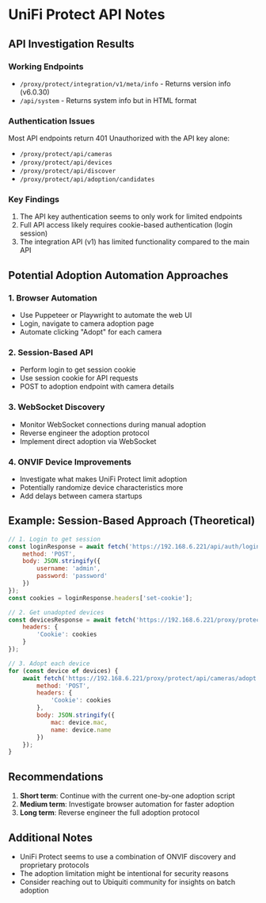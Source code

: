 # UniFi Protect API Notes

## API Investigation Results

### Working Endpoints
- `/proxy/protect/integration/v1/meta/info` - Returns version info (v6.0.30)
- `/api/system` - Returns system info but in HTML format

### Authentication Issues
Most API endpoints return 401 Unauthorized with the API key alone:
- `/proxy/protect/api/cameras`
- `/proxy/protect/api/devices`
- `/proxy/protect/api/discover`
- `/proxy/protect/api/adoption/candidates`

### Key Findings
1. The API key authentication seems to only work for limited endpoints
2. Full API access likely requires cookie-based authentication (login session)
3. The integration API (v1) has limited functionality compared to the main API

## Potential Adoption Automation Approaches

### 1. Browser Automation
- Use Puppeteer or Playwright to automate the web UI
- Login, navigate to camera adoption page
- Automate clicking "Adopt" for each camera

### 2. Session-Based API
- Perform login to get session cookie
- Use session cookie for API requests
- POST to adoption endpoint with camera details

### 3. WebSocket Discovery
- Monitor WebSocket connections during manual adoption
- Reverse engineer the adoption protocol
- Implement direct adoption via WebSocket

### 4. ONVIF Device Improvements
- Investigate what makes UniFi Protect limit adoption
- Potentially randomize device characteristics more
- Add delays between camera startups

## Example: Session-Based Approach (Theoretical)
```javascript
// 1. Login to get session
const loginResponse = await fetch('https://192.168.6.221/api/auth/login', {
    method: 'POST',
    body: JSON.stringify({
        username: 'admin',
        password: 'password'
    })
});
const cookies = loginResponse.headers['set-cookie'];

// 2. Get unadopted devices
const devicesResponse = await fetch('https://192.168.6.221/proxy/protect/api/discover', {
    headers: {
        'Cookie': cookies
    }
});

// 3. Adopt each device
for (const device of devices) {
    await fetch('https://192.168.6.221/proxy/protect/api/cameras/adopt', {
        method: 'POST',
        headers: {
            'Cookie': cookies
        },
        body: JSON.stringify({
            mac: device.mac,
            name: device.name
        })
    });
}
```

## Recommendations

1. **Short term**: Continue with the current one-by-one adoption script
2. **Medium term**: Investigate browser automation for faster adoption
3. **Long term**: Reverse engineer the full adoption protocol

## Additional Notes

- UniFi Protect seems to use a combination of ONVIF discovery and proprietary protocols
- The adoption limitation might be intentional for security reasons
- Consider reaching out to Ubiquiti community for insights on batch adoption
